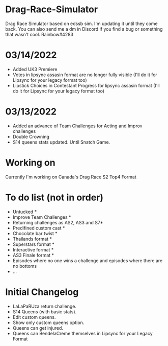# Drag-Race-Simulator
Drag Race Simulator based on edssb sim. I'm updating it until they come back.
You can also send me a dm in Discord if you find a bug or something that wasn't cool. Rainbow#4283
# 03/14/2022
* Added UK3 Premiere
* Votes in lipsync assasin format are no longer fully visible (I'll do it for Lipsync for your legacy format too)
* Lipstick Choices in Contestant Progress for lipsync assasin format (I'll do it for Lipsync for your legacy format too)

# 03/13/2022
* Added an advance of Team Challenges for Acting and Improv challenges
* Double Crowning
* S14 queens stats updated. Until Snatch Game.

# Working on
Currently I'm working on Canada's Drag Race S2 Top4 Format


# To do list (not in order)
 * Untucked *
 * Improve Team Challenges *
 * Returning challenges as AS2, AS3 and S7*
 * Predifined custom cast *
 * Chocolate bar twist *
 * Thailands format *
 * Superstars format *
 * Interactive format *
 * AS3 Finale format *
 * Episodes where no one wins a challenge and episodes where there are no bottoms
 * ...

# Initial Changelog
* LaLaPaRUza return challenge.
* S14 Queens (with basic stats).
* Edit custom queens.
* Show only custom queens option.
* Queens can get injured.
* Queens can BendelaCreme themselves in Lipsync for your Legacy Format
